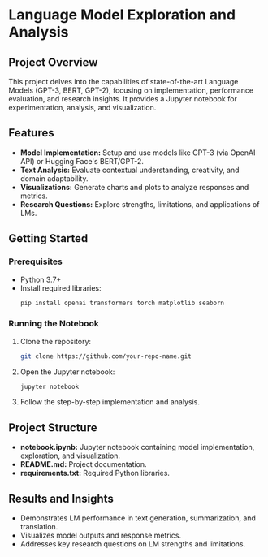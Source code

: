 # Language Model Exploration and Analysis

## Project Overview
This project delves into the capabilities of state-of-the-art Language Models (GPT-3, BERT, GPT-2), focusing on implementation, performance evaluation, and research insights. It provides a Jupyter notebook for experimentation, analysis, and visualization.

## Features
- **Model Implementation:** Setup and use models like GPT-3 (via OpenAI API) or Hugging Face's BERT/GPT-2.
- **Text Analysis:** Evaluate contextual understanding, creativity, and domain adaptability.
- **Visualizations:** Generate charts and plots to analyze responses and metrics.
- **Research Questions:** Explore strengths, limitations, and applications of LMs.

## Getting Started
### Prerequisites
- Python 3.7+
- Install required libraries:
  ```bash
  pip install openai transformers torch matplotlib seaborn
  ```

### Running the Notebook
1. Clone the repository:
   ```bash
   git clone https://github.com/your-repo-name.git
   ```
2. Open the Jupyter notebook:
   ```bash
   jupyter notebook
   ```
3. Follow the step-by-step implementation and analysis.

## Project Structure
- **notebook.ipynb:** Jupyter notebook containing model implementation, exploration, and visualization.
- **README.md:** Project documentation.
- **requirements.txt:** Required Python libraries.

## Results and Insights
- Demonstrates LM performance in text generation, summarization, and translation.
- Visualizes model outputs and response metrics.
- Addresses key research questions on LM strengths and limitations.
